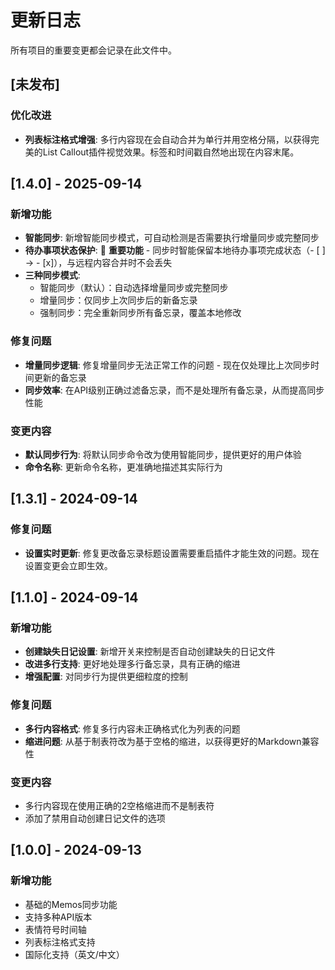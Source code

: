 # 更新日志

所有项目的重要变更都会记录在此文件中。

## [未发布]

### 优化改进

- **列表标注格式增强**: 多行内容现在会自动合并为单行并用空格分隔，以获得完美的List Callout插件视觉效果。标签和时间戳自然地出现在内容末尾。

## [1.4.0] - 2025-09-14

### 新增功能

- **智能同步**: 新增智能同步模式，可自动检测是否需要执行增量同步或完整同步
- **待办事项状态保护**: 🎯 **重要功能** - 同步时智能保留本地待办事项完成状态（- [ ] → - [x]），与远程内容合并时不会丢失
- **三种同步模式**:
  - 智能同步（默认）：自动选择增量同步或完整同步
  - 增量同步：仅同步上次同步后的新备忘录
  - 强制同步：完全重新同步所有备忘录，覆盖本地修改

### 修复问题

- **增量同步逻辑**: 修复增量同步无法正常工作的问题 - 现在仅处理比上次同步时间更新的备忘录
- **同步效率**: 在API级别正确过滤备忘录，而不是处理所有备忘录，从而提高同步性能

### 变更内容

- **默认同步行为**: 将默认同步命令改为使用智能同步，提供更好的用户体验
- **命令名称**: 更新命令名称，更准确地描述其实际行为

## [1.3.1] - 2024-09-14

### 修复问题

- **设置实时更新**: 修复更改备忘录标题设置需要重启插件才能生效的问题。现在设置变更会立即生效。

## [1.1.0] - 2024-09-14

### 新增功能

- **创建缺失日记设置**: 新增开关来控制是否自动创建缺失的日记文件
- **改进多行支持**: 更好地处理多行备忘录，具有正确的缩进
- **增强配置**: 对同步行为提供更细粒度的控制

### 修复问题

- **多行内容格式**: 修复多行内容未正确格式化为列表的问题
- **缩进问题**: 从基于制表符改为基于空格的缩进，以获得更好的Markdown兼容性

### 变更内容

- 多行内容现在使用正确的2空格缩进而不是制表符
- 添加了禁用自动创建日记文件的选项

## [1.0.0] - 2024-09-13

### 新增功能

- 基础的Memos同步功能
- 支持多种API版本
- 表情符号时间轴
- 列表标注格式支持
- 国际化支持（英文/中文）
